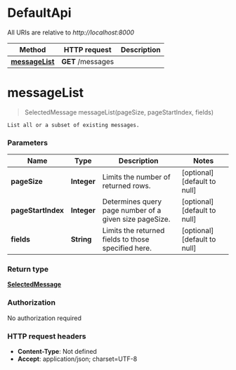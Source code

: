 # DefaultApi

All URIs are relative to *http://localhost:8000*

Method | HTTP request | Description
------------- | ------------- | -------------
[**messageList**](DefaultApi.md#messageList) | **GET** /messages | 


<a name="messageList"></a>
# **messageList**
> SelectedMessage messageList(pageSize, pageStartIndex, fields)



    List all or a subset of existing messages.

### Parameters

Name | Type | Description  | Notes
------------- | ------------- | ------------- | -------------
 **pageSize** | **Integer**| Limits the number of returned rows. | [optional] [default to null]
 **pageStartIndex** | **Integer**| Determines query page number of a given size pageSize. | [optional] [default to null]
 **fields** | **String**| Limits the returned fields to those specified here. | [optional] [default to null]

### Return type

[**SelectedMessage**](../Models/SelectedMessage.md)

### Authorization

No authorization required

### HTTP request headers

- **Content-Type**: Not defined
- **Accept**: application/json; charset=UTF-8

